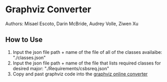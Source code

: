 # Graphviz Converter

Authors: Misael Escoto, Darin McBride, Audrey Volle, Ziwen Xu

## How to Use
1. Input the json file path + name of the file of all of the classes availaibe: "./classes.json"
2. Input the json file path + name of the file that lists required classes for desired major: "./Requirements/csbsreq.json"
3. Copy and past graphviz code into the [graphviz online converter](https://dreampuf.github.io/GraphvizOnline)
